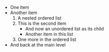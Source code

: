 *   One item
*   Another item
    1.  A nested ordered list
    2.  This is the second item
        *   And now an unordered list as its child
        *   Another item in this list
    3.  One more in the ordered list
*   And back at the main level
